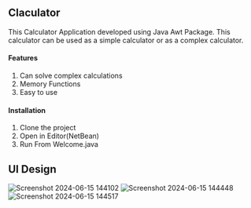 ## Claculator
This Calculator Application developed using Java Awt Package. 
This calculator can be used as a simple calculator or as a complex calculator.

#### Features
1) Can solve complex calculations
2) Memory Functions
3) Easy to use

#### Installation
1) Clone the project
2) Open in Editor(NetBean)
3) Run From Welcome.java

## UI Design
![Screenshot 2024-06-15 144102](https://github.com/Pasindu-Jayasundara/Calculator/assets/158612501/11af6d9c-c8f2-4bb8-aca9-bf42ea5205a2)
![Screenshot 2024-06-15 144448](https://github.com/Pasindu-Jayasundara/Calculator/assets/158612501/d9d72348-4a8d-491b-949a-2db33d32ee17)
![Screenshot 2024-06-15 144517](https://github.com/Pasindu-Jayasundara/Calculator/assets/158612501/2578226f-a6b5-4493-9ba7-0a7cbee27b6b)
